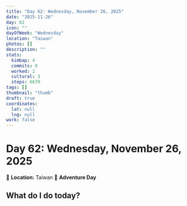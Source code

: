```yaml
---
title: "Day 62: Wednesday, November 26, 2025"
date: "2025-11-26"
day: 62
icon: ""
dayOfWeek: "Wednesday"
location: "Taiwan"
photos: []
description: ""
stats:
  kimbap: 4
  commits: 0
  worked: 2
  cultural: 3
  steps: 6670
tags: []
thumbnail: "thumb"
draft: true
coordinates:
  lat: null
  lng: null
work: false
---
```

# Day 62: Wednesday, November 26, 2025

📍 **Location:** Taiwan
🎒 **Adventure Day**

## What do I do today?


